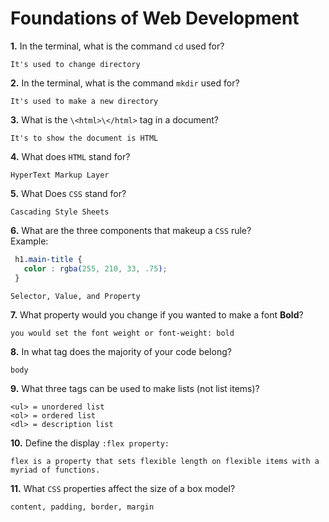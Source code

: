 # Foundations of Web Development

**1.** In the terminal, what is the command `cd` used for?
<!-- enter you answer in the space below -->
```
It's used to change directory
```

**2.** In the terminal, what is the command `mkdir` used for?
<!-- enter you answer in the space below -->
```
It's used to make a new directory
```

**3.** What is the `\<html>\</html>` tag in a document?
<!-- enter you answer in the space below -->
```
It's to show the document is HTML
```

**4.** What does `HTML` stand for?
<!-- enter you answer in the space below -->
```
HyperText Markup Layer
```

**5.** What Does `CSS` stand for?
<!-- enter you answer in the space below -->
```
Cascading Style Sheets
```

**6.** What are the three components that makeup a `CSS` rule? <br> Example:
```css
 h1.main-title {
   color : rgba(255, 210, 33, .75);
 }
```
<!-- enter you answer in the space below -->
```
Selector, Value, and Property
```

**7.** What property would you change if you wanted to make a font **Bold**?
<!-- enter you answer in the space below -->
```
you would set the font weight or font-weight: bold
```

**8.** In what tag does the majority of your code belong?
<!-- enter you answer in the space below -->
```
body
```

**9.** What three tags can be used to make lists (not list items)?
<!-- enter you answer in the space below -->
```
<ul> = unordered list
<ol> = ordered list
<dl> = description list
```

**10.** Define the display `:flex property:`
<!-- enter you answer in the space below -->
```
flex is a property that sets flexible length on flexible items with a myriad of functions.
```

**11.** What `CSS` properties affect the size of a box model?
<!-- enter you answer in the space below -->
```
content, padding, border, margin
```
